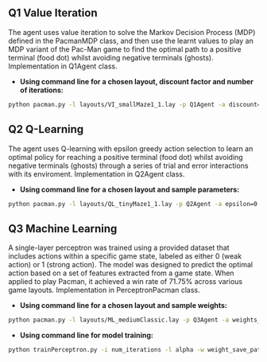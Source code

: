 ## Q1 Value Iteration
The agent uses value iteration to solve the Markov Decision Process (MDP) defined in the PacmanMDP class, and then use the learnt values to play an MDP 
variant of the Pac-Man game to find the optimal path to a positive terminal (food dot) whilst avoiding negative terminals (ghosts). 
Implementation in Q1Agent class.
- **Using command line for a chosen layout, discount factor and number of iterations:**
```bash
python pacman.py -l layouts/VI_smallMaze1_1.lay -p Q1Agent -a discount=1,iterations=100 -g StationaryGhost -n 20
```

## Q2 Q-Learning
The agent uses Q-learning with epsilon greedy action selection to learn an optimal policy for reaching a positive terminal (food dot) whilst avoiding 
negative terminals (ghosts) through a series of trial and error interactions with its enviroment.
Implementation in Q2Agent class.
- **Using command line for a chosen layout and sample parameters:**
```bash
python pacman.py -l layouts/QL_tinyMaze1_1.lay -p Q2Agent -a epsilon=0.01,alpha=0.6,gamma=0.9 -x 100 -n 200 -g StationaryGhost
```

## Q3 Machine Learning
A single-layer perceptron was trained using a provided dataset that includes actions within a specific game state, labeled as either 0 (weak action) or 1 (strong action). 
The model was designed to predict the optimal action based on a set of features extracted from a game state. When applied to play Pacman, it achieved a win rate of 71.75% across various game layouts.
Implementation in PerceptronPacman class.
- **Using command line for a chosen layout and sample weights:**
```bash
python pacman.py -l layouts/ML_mediumClassic.lay -p Q3Agent -a weights_path="models\q3_weights.model"
```
- **Using command line for model training:**
```bash
python trainPerceptron.py -i num_iterations -l alpha -w weight_save_path
```
